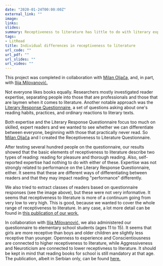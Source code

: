 ```yaml
---
date: "2020-01-24T00:00:00Z"
external_link: ""
image:
links:
slides:
summary: Receptiveness to literature has little to do with literary expertise
tags:
- LitRead
title: Individual differences in receptiveness to literature
url_code: ""
url_pdf: ""
url_slides: ""
url_video: ""
---
```


This project was completed in collaboration with [Milan Oljača,](http://www.blizanci.rs/tim_oljaca.php) and, in part, with [Ilija Milovanović.](https://scholar.google.com/citations?user=m1KBaicAAAAJ&hl=sr&oi=ao)

Not everyone likes books equally. Researchers mostly investigated reader expertise, separating people into those that are professionals and those that are laymen when it comes to literature. Another notable approach was the [Literary Response Questionnaire,](https://sites.ualberta.ca/~dmiall/MiallPub/Miall_Kuiken_LRQ_95.htm) a set of questions asking about one's reading habits, practices, and ordinary reactions to literary texts.

Both expertise and the Literary Response Questionnaire focus too much on skilled, expert readers and we wanted to see whether we can differentiate between everyone, beginning with those that practically never read. So [Milan Oljača](http://www.blizanci.rs/tim_oljaca.php) and I created the Receptiveness to Literature Questionnaire.

After testing several hundred people on the questionnaire, our results showed that the basic elements of receptiveness to literature describe two types of reading: reading for pleasure and thorough reading. Also, self-reported expertise had nothing to do with either of these. Expertise was not strongly related to performance on the Literary Response Questionnaire, either. It seems that these are different ways of differentiating between readers and that they may impact reading "performance" differently.

We also tried to extract classes of readers based on questionnaire responses (see the image above), but these were not very informative. It seems that receptiveness to literature is more of a continuum going from very low to very high. This is good, because we wanted to cover the whole range of receptiveness to literature. In any case, a lot more detail can be found in [this publication of our work.](https://scindeks.ceon.rs/article.aspx?artid=0048-57051902179N)

In collaboration with [Ilija Milovanović,](https://scholar.google.com/citations?user=m1KBaicAAAAJ&hl=sr&oi=ao) we also administered our questionnaire to elementary school students (ages 11 to 15). It seems that girls are more receptive than boys and older children are slightly less receptive than younger. Openness to experience and Conscientiousness are connected to higher receptiveness to literature, while Aggressiveness and Neuroticism are connected to lower receptivness to literature. It should be kept in mind that reading books for school is still mandatory at that age. The publication, albeit in Serbian only, can be found [here.](http://scindeks.ceon.rs/article.aspx?query=ARTAU%26and%26Nenadi%25c4%2587%2bFilip&page=1&sort=1&stype=0&backurl=%2fSearchResults.aspx%3fquery%3dARTAU%2526and%2526Nenadi%2525c4%252587%252bFilip%26page%3d0%26sort%3d1%26stype%3d0)